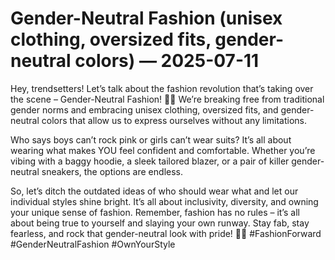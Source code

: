 # Gender-Neutral Fashion (unisex clothing, oversized fits, gender-neutral colors) — 2025-07-11

Hey, trendsetters! Let’s talk about the fashion revolution that’s taking over the scene – Gender-Neutral Fashion! 🌈✨ We’re breaking free from traditional gender norms and embracing unisex clothing, oversized fits, and gender-neutral colors that allow us to express ourselves without any limitations. 

Who says boys can’t rock pink or girls can’t wear suits? It’s all about wearing what makes YOU feel confident and comfortable. Whether you’re vibing with a baggy hoodie, a sleek tailored blazer, or a pair of killer gender-neutral sneakers, the options are endless. 

So, let’s ditch the outdated ideas of who should wear what and let our individual styles shine bright. It’s all about inclusivity, diversity, and owning your unique sense of fashion. Remember, fashion has no rules – it’s all about being true to yourself and slaying your own runway. Stay fab, stay fearless, and rock that gender-neutral look with pride! 💃🔥 #FashionForward #GenderNeutralFashion #OwnYourStyle